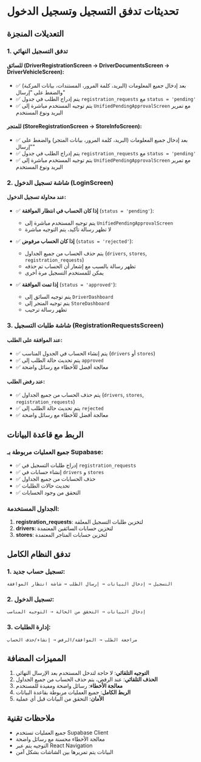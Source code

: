 # تحديثات تدفق التسجيل وتسجيل الدخول

## التعديلات المنجزة

### 1. تدفق التسجيل النهائي

#### للسائق (DriverRegistrationScreen → DriverDocumentsScreen → DriverVehicleScreen):
- ✅ بعد إدخال جميع المعلومات (البريد، كلمة المرور، المستندات، بيانات المركبة) والضغط على "إرسال"
- ✅ يتم إدراج الطلب في جدول `registration_requests` مع `status = 'pending'`
- ✅ يتم توجيه المستخدم مباشرة إلى `UnifiedPendingApprovalScreen` مع تمرير البريد ونوع المستخدم

#### للمتجر (StoreRegistrationScreen → StoreInfoScreen):
- ✅ بعد إدخال جميع المعلومات (البريد، كلمة المرور، بيانات المتجر) والضغط على "إرسال"
- ✅ يتم إدراج الطلب في جدول `registration_requests` مع `status = 'pending'`
- ✅ يتم توجيه المستخدم مباشرة إلى `UnifiedPendingApprovalScreen` مع تمرير البريد ونوع المستخدم

### 2. شاشة تسجيل الدخول (LoginScreen)

#### عند محاولة تسجيل الدخول:
- ✅ **إذا كان الحساب في انتظار الموافقة** (`status = 'pending'`):
  - يتم توجيه المستخدم مباشرة إلى `UnifiedPendingApprovalScreen`
  - لا تظهر رسالة تأكيد، يتم التوجيه مباشرة

- ✅ **إذا كان الحساب مرفوض** (`status = 'rejected'`):
  - يتم حذف الحساب من جميع الجداول (`drivers`, `stores`, `registration_requests`)
  - تظهر رسالة بالسبب مع إشعار أن الحساب تم حذفه
  - يمكن للمستخدم التسجيل مرة أخرى

- ✅ **إذا تمت الموافقة** (`status = 'approved'`):
  - يتم توجيه السائق إلى `DriverDashboard`
  - يتم توجيه المتجر إلى `StoreDashboard`
  - تظهر رسالة ترحيب

### 3. شاشة طلبات التسجيل (RegistrationRequestsScreen)

#### عند الموافقة على الطلب:
- ✅ يتم إنشاء الحساب في الجدول المناسب (`drivers` أو `stores`)
- ✅ يتم تحديث حالة الطلب إلى `approved`
- ✅ معالجة أفضل للأخطاء مع رسائل واضحة

#### عند رفض الطلب:
- ✅ يتم حذف الحساب من جميع الجداول (`drivers`, `stores`, `registration_requests`)
- ✅ يتم تحديث حالة الطلب إلى `rejected`
- ✅ معالجة أفضل للأخطاء مع رسائل واضحة

## الربط مع قاعدة البيانات

### جميع العمليات مربوطة بـ Supabase:
- ✅ إدراج طلبات التسجيل في `registration_requests`
- ✅ إنشاء حسابات في `drivers` و `stores`
- ✅ حذف الحسابات من جميع الجداول
- ✅ تحديث حالات الطلبات
- ✅ التحقق من وجود الحسابات

### الجداول المستخدمة:
1. **registration_requests**: لتخزين طلبات التسجيل المعلقة
2. **drivers**: لتخزين حسابات السائقين المعتمدة
3. **stores**: لتخزين حسابات المتاجر المعتمدة

## تدفق النظام الكامل

### 1. تسجيل حساب جديد:
```
التسجيل → إدخال البيانات → إرسال الطلب → شاشة انتظار الموافقة
```

### 2. تسجيل الدخول:
```
إدخال البيانات → التحقق من الحالة → التوجيه المناسب
```

### 3. إدارة الطلبات:
```
مراجعة الطلب → الموافقة/الرفض → إنشاء/حذف الحساب
```

## المميزات المضافة

1. **التوجيه التلقائي**: لا حاجة لتدخل المستخدم بعد الإرسال النهائي
2. **الحذف التلقائي**: عند الرفض، يتم حذف الحساب من جميع الجداول
3. **معالجة الأخطاء**: رسائل واضحة ومفيدة للمستخدم
4. **الربط الكامل**: جميع العمليات مربوطة بقاعدة البيانات
5. **الأمان**: التحقق من البيانات قبل أي عملية

## ملاحظات تقنية

- جميع العمليات تستخدم Supabase Client
- معالجة الأخطاء محسنة مع رسائل واضحة
- التوجيه يتم عبر React Navigation
- البيانات يتم تمريرها بين الشاشات بشكل آمن 